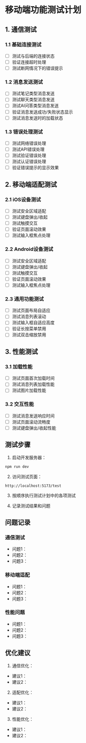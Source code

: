 # 移动端功能测试计划

## 1. 通信测试

### 1.1 基础连接测试
- [ ] 测试与后端的连接状态
- [ ] 验证连接超时处理
- [ ] 测试断网情况下的错误提示

### 1.2 消息发送测试
- [ ] 测试笔记类型消息发送
- [ ] 测试聊天类型消息发送
- [ ] 测试AI问答类型消息发送
- [ ] 验证消息发送成功/失败状态显示
- [ ] 测试消息发送时的加载状态

### 1.3 错误处理测试
- [ ] 测试网络错误处理
- [ ] 测试API错误处理
- [ ] 测试验证错误处理
- [ ] 测试认证错误处理
- [ ] 验证错误提示的显示效果

## 2. 移动端适配测试

### 2.1 iOS设备测试
- [ ] 测试安全区域适配
- [ ] 测试键盘弹出/收起
- [ ] 测试触摸交互
- [ ] 验证页面滚动效果
- [ ] 测试输入框焦点处理

### 2.2 Android设备测试
- [ ] 测试安全区域适配
- [ ] 测试键盘弹出/收起
- [ ] 测试触摸交互
- [ ] 验证页面滚动效果
- [ ] 测试输入框焦点处理

### 2.3 通用功能测试
- [ ] 测试页面布局自适应
- [ ] 测试消息列表滚动
- [ ] 测试输入框自适应高度
- [ ] 验证长按菜单禁用
- [ ] 测试双击缩放禁用

## 3. 性能测试

### 3.1 加载性能
- [ ] 测试页面首次加载时间
- [ ] 测试消息列表加载性能
- [ ] 测试图片加载性能

### 3.2 交互性能
- [ ] 测试消息发送响应时间
- [ ] 测试页面滚动流畅度
- [ ] 测试键盘弹出/收起性能

## 测试步骤

1. 启动开发服务器：
```bash
npm run dev
```

2. 访问测试页面：
```
http://localhost:5173/test
```

3. 按顺序执行测试计划中的各项测试

4. 记录测试结果和问题

## 问题记录

### 通信测试
- 问题1：
- 问题2：
- 问题3：

### 移动端适配
- 问题1：
- 问题2：
- 问题3：

### 性能问题
- 问题1：
- 问题2：
- 问题3：

## 优化建议

1. 通信优化：
- 建议1：
- 建议2：

2. 适配优化：
- 建议1：
- 建议2：

3. 性能优化：
- 建议1：
- 建议2： 